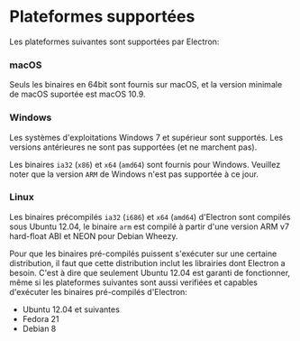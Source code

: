 # Plateformes supportées

Les plateformes suivantes sont supportées par Electron:

### macOS

Seuls les binaires en 64bit sont fournis sur macOS, et la version minimale de macOS suportée est macOS 10.9.

### Windows

Les systèmes d'exploitations Windows 7 et supérieur sont supportés. Les versions antérieures ne sont pas supportées (et ne marchent pas).

Les binaires `ia32` (`x86`) et `x64` (`amd64`) sont fournis pour Windows.
Veuillez noter que la version `ARM` de Windows n'est pas supportée à ce jour.

### Linux

Les binaires précompilés `ia32` (`i686`) et `x64` (`amd64`) d'Electron sont compilés sous
Ubuntu 12.04, le binaire `arm` est compilé à partir d'une version ARM v7 hard-float ABI et
NEON pour Debian Wheezy.

Pour que les binaires pré-compilés puissent s'exécuter sur une certaine distribution, il faut que cette distribution inclut les librairies dont Electron a besoin. C'est à dire que seulement Ubuntu 12.04 est garanti de fonctionner, même si les plateformes suivantes sont aussi verifiées et capables d'exécuter les binaires pré-compilés d'Electron:

* Ubuntu 12.04 et suivantes
* Fedora 21
* Debian 8

